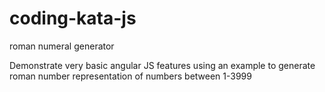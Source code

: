 coding-kata-js
==============

roman numeral generator

Demonstrate very basic angular JS features using an example to generate roman number representation of numbers between 1-3999
